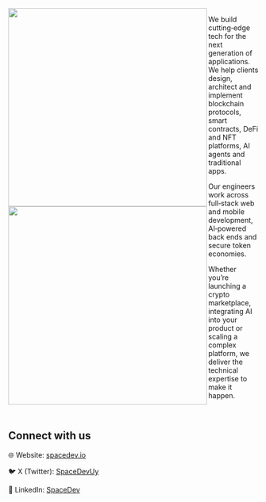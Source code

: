 <img align="left" src="https://github.com/SpaceUY/.github/blob/main/raw/main/assets/githubPortada.png#gh-light-mode-only" width="400">
<img align="left" src="https://github.com/SpaceUY/.github/blob/main/raw/main/assets/githubPortada.png#gh-dark-mode-only" width="400">

We build cutting‑edge tech for the next generation of applications.
We help clients design, architect and implement blockchain protocols, smart contracts, DeFi and NFT platforms, AI agents and traditional apps.

Our engineers work across full‑stack web and mobile development, AI‑powered back ends and secure token economies.

Whether you’re launching a crypto marketplace, integrating AI into your product or scaling a complex platform, we deliver the technical expertise to make it happen.

<br clear="left"/>

## Connect with us

🌐 Website: [spacedev.io](https://spacedev.io/)

🐦 X (Twitter): [SpaceDevUy](https://x.com/SpaceDevUy)

💼 LinkedIn: [SpaceDev](https://www.linkedin.com/company/spacedev-io)